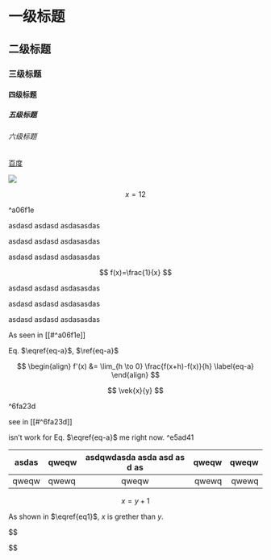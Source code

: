 # 一级标题

## 二级标题

### 三级标题

#### 四级标题

##### 五级标题

###### 六级标题

[百度](https://www.baidu.com)

![](assets/iShot_2024-01-19_16.07.45.png)

$$
x=12
$$

^a06f1e

asdasd
asdasd
asdasasdas

asdasd
asdasd
asdasasdas

asdasd
asdasd
asdasasdas

$$
f(x)=\frac{1}{x}
$$

asdasd
asdasd
asdasasdas

asdasd
asdasd
asdasasdas

asdasd
asdasd
asdasasdas

As seen in [[#^a06f1e]]


Eq. $\eqref{eq-a}$, $\ref{eq-a}$

$$
\begin{align}
f'(x) &= \lim_{h \to 0} \frac{f(x+h)-f(x)}{h} \label{eq-a}
\end{align}
$$

$$
\vek{x}{y}
$$

^6fa23d

see in [[#^6fa23d]]

isn’t work for Eq. $\eqref{eq-a}$ me right now. ^e5ad41

| asdas | qweqw | asdqwdasda asda  asd as d as | qweqw | qweqw |
| ----- | ----- | :--------------------------: | ----: | ----: |
| qweqw | qwewq |            qweqw            | qwewq | qwewq |

$$
x=y+1 \label{eq1}
$$

As shown in $\eqref{eq1}$, $x$ is grether than $y$.

$$


$$
